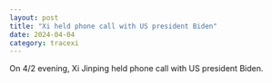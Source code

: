```yaml
---
layout: post
title: "Xi held phone call with US president Biden"
date: 2024-04-04
category: tracexi
---
```


On 4/2 evening, Xi Jinping held phone call with US president Biden.


